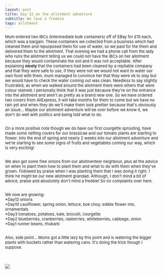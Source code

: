 ```yaml
---
layout: post
title: Day 12 on the allotment adventure
subtitle: We love a freebie 
tags: allotment
---
```


<div class="text-left">
<div class="boxed">
  <font size="2">

Mum ordered two IBCs (intermediate bulk containers) off of EBay for £15 each, which was a bargain. These containers we collected from a business which had cleaned them and repurposed them for use of water, so we paid for the them and delivered them to the allotment. That evening we had a phone call from the lady who runs the allotment telling us we could not have the IBCs on her allotment because they would contaminate the soil and it was not acceptable. After explaining <b> nicely </b> that the containers had been cleaned by a repitable company and that they were safe to use, if they were not we would not want to water our own food with them, mum managed to convince her that they were ok to stay but we would have to check the water coming out was clean. Needless to say slightly frustrated, as when we walked around the allotment there were others that were colour stained; I personally think that it was just because they're on the entrance into the allotment and aren't as pretty as a brand new one. So we have ordered two covers from AliExpress, it will take months for them to come but we have no rain yet and when they do we'll make them look prettier because that's obviously an issue... Maybe our allotment adventure will be over before we know it, we don't do well with politics and being told what to do.<br><br>

On a more positive note though we do have our first courgette sprouting, have made some netting covers for our brassicae and our tomato plants are starting to flower. Into the end of spring and nearly 2 weeks into our allotment adventure and we're starting to see some signs of fruits and vegetables coming our way, which is very exciting!<br><br>

We also got some free onions from our allotmenteer neighbour, plus all the advice on when to plant them how to plant them and what to do with them when they've grown. Followed by praise when I was planting them that I was doing it right. I think he might be our new allotment grandad. Although, I don't mind a bit of advice, praise and absolutely don't mind a freebie! So no complaints over here.<br><br>

We now are growing:<br>
*Day12 onions <br>
*Day10 cauliflower, spring onion, lettuce, bok choy, edible flower mix, ornamentals<br> 
*Day3 tomatoes, potatoes, kale, brocolli, courgette <br>
*Day2 blueberries, cranberries, rasberries, whiteberries, cabbage, onion<br>
*Day1 runner beans, rhubarb <br><br>

Also, side point... Mums got a little lazy by this point and is watering the bigger plants with buckets rather than watering cans. It's doing the trick though I suppose.<br>



</font>
    <br>

<div class="text-center">
  <br/>
  <img src="{{ site.baseurl }}/img/allotmentday12.jpeg"/>
</div>
